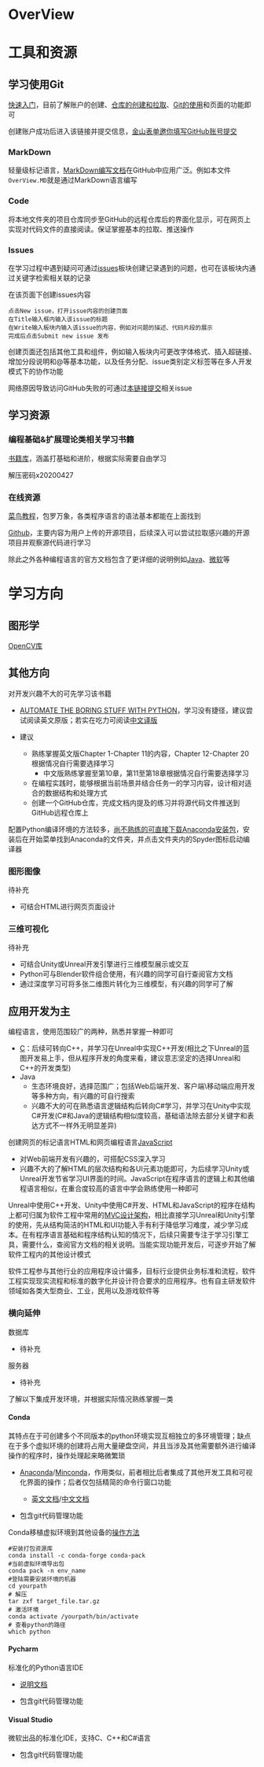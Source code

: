# OverView

# 工具和资源
## 学习使用Git
[快速入门](https://docs.github.com/zh/get-started/quickstart)，目前了解账户的创建、[仓库的创建和拉取](https://docs.github.com/zh/get-started/quickstart/hello-world)、[Git的使用](https://docs.github.com/zh/get-started/quickstart/set-up-git)和页面的功能即可


创建账户成功后进入该链接并提交信息，[金山表单邀你填写GitHub账号提交](https://f.kdocs.cn/g/YgaZsQc0/)

### MarkDown
轻量级标记语言，[MarkDown编写文档](http://itmyhome.com/markdown/index.html)在GitHub中应用广泛。例如本文件```OverView.MD```就是通过MarkDown语言编写

### Code
将本地文件夹的项目仓库同步至GitHub的远程仓库后的界面化显示，可在网页上实现对代码文件的直接阅读。保证掌握基本的拉取、推送操作
### Issues 
在学习过程中遇到疑问可通过[issues](https://github.com/DigitalMediaRD/OverView/issues)板块创建记录遇到的问题，也可在该板块内通过关键字检索相关联的记录

在该页面下创建issues内容
    
    点击New issue，打开issue内容的创建页面
    在Title输入框内输入该issue的标题
    在Write输入板块内输入该issue的内容，例如对问题的描述、代码片段的展示
    完成后点击Submit new issue 发布

创建页面还包括其他工具和组件，例如输入板块内可更改字体格式、插入超链接、增加分段说明和@等基本功能，以及任务分配、issue类别定义标签等在多人开发模式下的协作功能

网络原因导致访问GitHub失败的可通过[本链接提交](https://f.kdocs.cn/g/4qDOBOcp)相关issue


## 学习资源
### 编程基础&扩展理论类相关学习书籍
[书籍库](https://github.com/XiangLinPro/IT_book)，涵盖打基础和进阶，根据实际需要自由学习

解压密码x20200427

### 在线资源
[菜鸟教程](https://www.runoob.com/)，包罗万象，各类程序语言的语法基本都能在上面找到

[Github](https://github.com/)，主要内容为用户上传的开源项目，后续深入可以尝试拉取感兴趣的开源项目并观察源代码进行学习

除此之外各种编程语言的官方文档包含了更详细的说明例如[Java](https://dev.java/learn/getting-started/)、[微软](https://learn.microsoft.com/zh-cn/dotnet/csharp/tour-of-csharp/#code-try-0)等


# 学习方向
## 图形学
[OpenCV库](https://github.com/DigitalMediaRD/OpenCV)

## 其他方向
对开发兴趣不大的可先学习该书籍
- [AUTOMATE THE BORING STUFF WITH PYTHON](https://automatetheboringstuff.com/2e/chapter0/)，学习没有捷径，建议尝试阅读英文原版；若实在吃力可阅读[中文译版](https://kdocs.cn/l/cvONqPjqwC5d)

- 建议
	- 熟练掌握英文版Chapter 1-Chapter 11的内容，Chapter 12-Chapter 20根据情况自行需要选择学习
		- 中文版熟练掌握至第10章，第11至第18章根据情况自行需要选择学习
	- 在编程实践时，能够根据当前场景并结合任务一的学习内容，设计相对适合的数据结构和处理方式
	- 创建一个GitHub仓库，完成文档内提及的练习并将源代码文件推送到GitHub远程仓库上

配置Python编译环境的方法较多，[尚不熟练的可直接下载Anaconda安装包](https://github.com/DigitalMediaRD/OverView#conda)，安装后在开始菜单找到Anaconda的文件夹，并点击文件夹内的Spyder图标启动编译器

### 图形图像
待补充
- 可结合HTML进行网页页面设计


### 三维可视化
待补充
- 可结合Unity或Unreal开发引擎进行三维模型展示或交互
- Python可与Blender软件组合使用，有兴趣的同学可自行查阅官方文档
- 通过深度学习可将多张二维图片转化为三维模型，有兴趣的同学可了解


## 应用开发为主

编程语言，使用范围较广的两种，熟悉并掌握一种即可
- [C](https://kdocs.cn/l/cokXwXzawDmq)：后续可转向C++，并学习在Unreal中实现C++开发(相比之下Unreal的蓝图开发易上手，但从程序开发的角度来看，建议意志坚定的选择Unreal和C++的开发类型)
- Java
    - 生态环境良好，选择范围广；包括Web后端开发、客户端\移动端应用开发等多种方向，有兴趣的可自行搜索
    - 兴趣不大的可在熟悉语言逻辑结构后转向C#学习，并学习在Unity中实现C#开发(C#和Java的逻辑结构相似度较高，基础语法除去部分关键字和表达方式不一样外无明显差异)


创建网页的标记语言HTML和网页编程语言[JavaScript](https://www.runoob.com/js/js-tutorial.html)
- 对Web前端开发有兴趣的，可搭配CSS深入学习
- 兴趣不大的了解HTML的层次结构和各UI元素功能即可，为后续学习Unity或Unreal开发节省学习UI界面的时间。JavaScript在程序语言的逻辑上和其他编程语言相似，在重合度较高的语言中学会熟练使用一种即可


Unreal中使用C++开发、Unity中使用C#开发、HTML和JavaScript的程序在结构上都可归属为软件工程中常用的[MVC设计架构](https://www.runoob.com/design-pattern/mvc-pattern.html)，相比直接学习Unreal和Unity引擎的使用，先从结构简洁的HTML和UI功能入手有利于降低学习难度，减少学习成本。在有程序语言基础和程序结构认知的情况下，后续只需要专注于学习引擎工具，需要什么，查阅官方文档的相关说明。当能实现功能开发后，可逐步开始了解软件工程内的其他设计模式


软件工程参与其他行业的应用程序设计偏多，目标行业提供业务标准和流程，软件工程实现现实流程和标准的数字化并设计符合要求的应用程序。也有自主研发软件领域如各类大型商业、工业，民用以及游戏软件等
### 横向延伸
数据库
- 待补充

服务器
- 待补充


了解以下集成开发环境，并根据实际情况熟练掌握一类

#### Conda

其特点在于可创建多个不同版本的python环境实现互相独立的多环境管理；缺点在于多个虚拟环境的创建将占用大量硬盘空间，并且当涉及其他需要额外进行编译操作的程序时，操作处理起来略微繁琐

- [Anaconda](https://www.anaconda.com/)/[Minconda](https://docs.conda.io/en/latest/miniconda.html)，作用类似，前者相比后者集成了其他开发工具和可视化界面的操作；后者仅包括精简的命令行窗口功能

	- [英文文档](https://docs.conda.io/projects/conda/en/latest/user-guide/index.html)/[中文文档](https://anaconda.org.cn/anaconda/user-guide/getting-started/)

- 包含git代码管理功能

Conda移植虚拟环境到其他设备的[操作方法](https://blog.csdn.net/buweifeng/article/details/124733123?utm_medium=distribute.pc_relevant.none-task-blog-2~default~baidujs_baidulandingword~default-1-124733123-blog-115385868.t0_layer_searchtargeting_sa&spm=1001.2101.3001.4242.2&utm_relevant_index=3)

	#安装打包资源库
	conda install -c conda-forge conda-pack
	#当前虚拟环境导出包
	conda pack -n env_name
	#登陆需要安装环境的机器
	cd yourpath
	# 解压
	tar zxf target_file.tar.gz
	# 激活环境
	conda activate /yourpath/bin/activate 
	# 查看python的路径
	which python


#### Pycharm

标准化的Python语言IDE

- [说明文档](https://pycharm.iswbm.com/)

- 包含git代码管理功能

#### Visual Studio

微软出品的标准化IDE，支持C、C++和C#语言

- 包含git代码管理功能
























